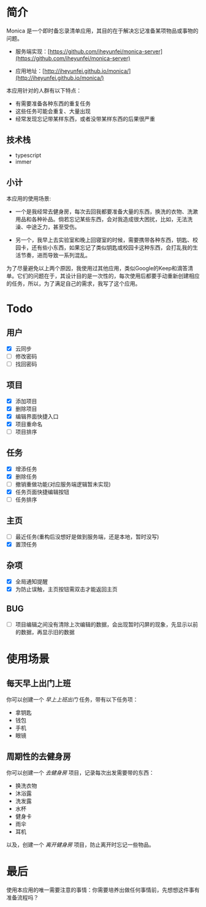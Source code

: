 # 简介


Monica 是一个即时备忘录清单应用，其目的在于解决忘记准备某项物品或事物的问题。

- 服务端实现：[https://github.com/iheyunfei/monica-server](https://github.com/iheyunfei/monica-server)

- 应用地址：[http://iheyunfei.github.io/monica/](http://iheyunfei.github.io/monica/)

本应用针对的人群有以下特点：

- 有需要准备各种东西的重复任务
- 这些任务可能会重复、大量出现
- 经常发现忘记带某样东西，或者没带某样东西的后果很严重

## 技术栈

- typescript
- immer


## 小计

本应用的使用场景:

- 一个是我经常去健身房，每次去回我都要准备大量的东西，换洗的衣物、洗漱用品和各种补品。倘若忘记某些东西，会对我造成很大困扰，比如，无法洗澡、中途乏力，甚至受伤。

- 另一个，我早上去实验室和晚上回寝室的时候，需要携带各种东西，钥匙、校园卡，还有些小东西，如果忘记了类似钥匙或校园卡这种东西，会打乱我的生活节奏，进而导致一系列混乱。

为了尽量避免以上两个原因，我使用过其他应用，类似Google的Keep和滴答清单。它们的问题在于，其设计目的是一次性的，每次使用后都要手动重新创建相应的任务，所以，为了满足自己的需求，我写了这个应用。

# Todo

## 用户

- [x] 云同步
- [ ] 修改密码
- [ ] 找回密码

## 项目

- [x] 添加项目
- [x] 删除项目
- [x] 编辑界面快捷入口
- [x] 项目重命名
- [ ] 项目排序

## 任务

- [x] 增添任务
- [x] 删除任务
- [ ] 撤销重做功能(对应服务端逻辑暂未实现)
- [x] 任务页面快捷编辑按钮
- [ ] 任务排序

## 主页

- [ ] 最近任务(重构后没想好是做到服务端，还是本地，暂时没写)
- [x] 置顶任务

## 杂项

- [x] 全局通知提醒
- [x] 为防止误触，主页按钮需双击才能返回主页

## BUG

- [ ] 项目编辑之间没有清除上次编辑的数据，会出现暂时闪屏的现象，先显示以前的数据，再显示旧的数据

# 使用场景

## 每天早上出门上班

你可以创建一个 _早上上班出门_ 任务，带有以下任务项：

- 拿钥匙
- 钱包
- 手机
- 眼镜

## 周期性的去健身房

你可以创建一个 _去健身房_ 项目，记录每次出发需要带的东西：

- 换洗衣物
- 沐浴露
- 洗发露
- 水杯
- 健身卡
- 雨伞
- 耳机

以及，创建一个 _离开健身房_ 项目，防止离开时忘记一些物品。

# 最后

使用本应用的唯一需要注意的事情：你需要培养出做任何事情前，先想想这件事有准备流程吗？
